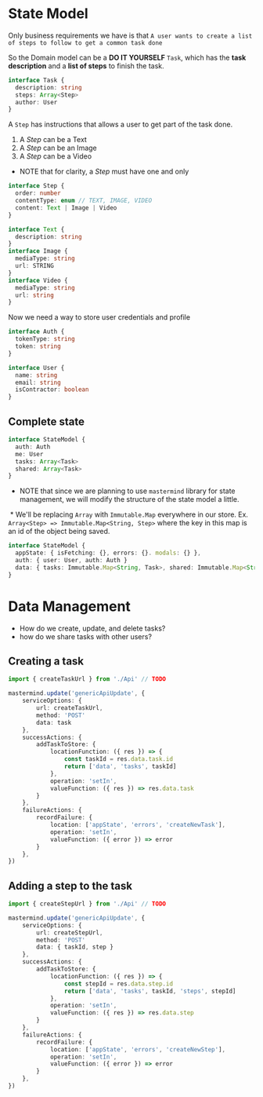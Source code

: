 # State Model

Only business requirements we have is that `A user wants to create a list of steps to follow to get a common task done`

So the Domain model can be a **DO IT YOURSELF** `Task`, which has the **task description** and a **list of steps** to finish the task.

```typescript
interface Task {
  description: string
  steps: Array<Step>
  author: User
}
```

A `Step` has instructions that allows a user to get part of the task done.
1. A *Step* can be a Text
2. A *Step* can be an Image
3. A *Step* can be a Video

* NOTE that for clarity, a *Step* must have one and only 

```typescript
interface Step {
  order: number
  contentType: enum // TEXT, IMAGE, VIDEO
  content: Text | Image | Video 
}
```

```typescript
interface Text {
  description: string
}
interface Image {
  mediaType: string
  url: STRING
}
interface Video {
  mediaType: string
  url: string
}
```

Now we need a way to store user credentials and profile
```typescript
interface Auth {
  tokenType: string
  token: string
}
```

```typescript
interface User {
  name: string
  email: string
  isContractor: boolean
}
```

## Complete state 

```typescript
interface StateModel {
  auth: Auth
  me: User
  tasks: Array<Task>
  shared: Array<Task>
}
```

* NOTE that since we are planning to use `mastermind` library for state management, we will modify the structure of the state model a little.

  * We'll be replacing `Array` with `Immutable.Map` everywhere in our store. Ex. `Array<Step> => Immutable.Map<String, Step>` where the key in this map is an id of the object being saved.

```typescript
interface StateModel {
  appState: { isFetching: {}, errors: {}. modals: {} },
  auth: { user: User, auth: Auth }
  data: { tasks: Immutable.Map<String, Task>, shared: Immutable.Map<String, Task> }
}
```

# Data Management
* How do we create, update, and delete tasks?
* how do we share tasks with other users?

## Creating a task

```typescript
import { createTaskUrl } from './Api' // TODO

mastermind.update('genericApiUpdate', {
	serviceOptions: {
		url: createTaskUrl,
		method: 'POST'
		data: task
	},
	successActions: {
		addTaskToStore: {
			locationFunction: ({ res }) => {
				const taskId = res.data.task.id
				return ['data', 'tasks', taskId]
			},
			operation: 'setIn',
			valueFunction: ({ res }) => res.data.task
		}
	},
	failureActions: {
		recordFailure: {
			location: ['appState', 'errors', 'createNewTask'],
			operation: 'setIn',
			valueFunction: ({ error }) => error
		}
	},
})
```

## Adding a step to the task
```typescript
import { createStepUrl } from './Api' // TODO

mastermind.update('genericApiUpdate', {
	serviceOptions: {
		url: createStepUrl,
		method: 'POST'
		data: { taskId, step }
	},
	successActions: {
		addTaskToStore: {
			locationFunction: ({ res }) => {
				const stepId = res.data.step.id
				return ['data', 'tasks', taskId, 'steps', stepId]
			},
			operation: 'setIn',
			valueFunction: ({ res }) => res.data.step
		}
	},
	failureActions: {
		recordFailure: {
			location: ['appState', 'errors', 'createNewStep'],
			operation: 'setIn',
			valueFunction: ({ error }) => error
		}
	},
})
```
